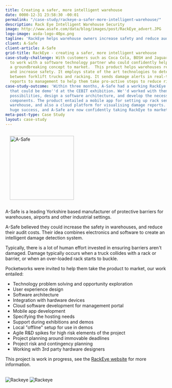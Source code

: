 ```yaml
---
title: Creating a safer, more intelligent warehouse
date: 0000-12-31 23:58:30 -00:01
permalink: "/case-study/rackeye-a-safer-more-intelligent-warehouse/"
description: Rack Eye Intelligent Warehouse Security
image: http://www.asafe.com/data/blog/images/post/RackEye_advert.JPG
logo-image: asda-logo-40px.png
tagline: 'RackEye helps warehouse owners increase safety and reduce audit costs '
client: A-Safe
client-article: A-Safe
grid-title: RackEye - creating a safer, more intelligent warehouse
case-study-challenge: With customers such as Coca Cola, BOSH and Jaguar - A-Safe needed
  to work with a software technology partner who could confidently help them take
  a groundbreaking concept to market.  This product helps warehouses reduce costs
  and increase safety. It employs state of the art technologies to detect collisions
  between forklift trucks and racking. It sends damage alerts in real-time, and provides
  reports to management to help them take pro-active steps to reduce risk.
case-study-outcome: 'Within three months, A-Safe had a working RackEye proof of concept
  that could be demo''d at the CEBIT exhibition. We''d worked with them to explore
  possibilities, design a software architecture, and develop the necessary software
  components. The product entailed a mobile app for setting up rack sensors in the
  warehouse, and also a cloud platform for visualising damage reports. CEBIT was a
  huge success, and A-Safe are now confidently taking RackEye to market with our help. '
meta-post-type: Case Study
layout: case-study
---
```


<img alt="A-Safe" src="http://www.asafe.com/assets/img/asafe-logo-retina.png" class="float-right img-reponsive" style="width: 200px; padding: 1em;" />

A-Safe is a leading Yorkshire based manufacturer of protective barriers for warehouses, airports and other industrial settings.

A-Safe believed they could increase the safety in warehouses, and reduce their audit costs. Their idea combines electronics and software to create an intelligent damage detection system.

Typically, there is a lot of human effort invested in ensuring barriers aren't damaged. Damage typically occurs when a truck collides with a rack or barrier, or when an over-loaded rack starts to buckle.


Pocketworks were invited to help them take the product to market, our work entailed:  

* Technology problem solving and opportunity exploration
* User experience design
* Software architecture
* Integration with hardware devices
* Cloud software development for management portal
* Mobile app development
* Specifying the hosting needs
* Support during exhibitions and demos
* Local "offline" setup for use in demos
* Agile R&D spikes for high risk elements of the project
* Project planning around immovable deadlines
* Project risk and contingency planning
* Working with 3rd party hardware designers

This project is work in progress, see the [RackEye website](http://www.asafe.com/news/post/201/a-safe-introduces-a-revolution-in-rack-protection-at-cemat) for more information.

<br/>
<img alt="Rackeye" src="http://d9hhrg4mnvzow.cloudfront.net/rackeye.asafe.com/uk/1uylo0k-rack-eye-2_073073073073000000.jpg"/>
<img alt="Rackeye" src="http://d9hhrg4mnvzow.cloudfront.net/rackeye.asafe.com/uk/1eyka02-rackeye_074074074074000000.jpg"/>
